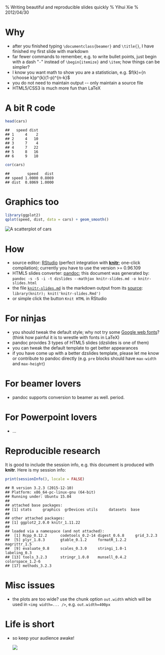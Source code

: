 % Writing beautiful and reproducible slides quickly
% Yihui Xie
% 2012/04/30



# Why

- after you finished typing `\documentclass{beamer}` and `\title{}`, I have finished my first slide with markdown
- far fewer commands to remember, e.g. to write bullet points, just begin with a dash "`-`" instead of `\begin{itemize}` and `\item`; how things can be simpler?
- I know you want math to show you are a statistician, e.g. $f(k)={n \choose k}p^{k}(1-p)^{n-k}$
- you do not need to maintain output -- only maintain a source file
- HTML5/CSS3 is much more fun than LaTeX

# A bit R code


```r
head(cars)
```

```
##   speed dist
## 1     4    2
## 2     4   10
## 3     7    4
## 4     7   22
## 5     8   16
## 6     9   10
```

```r
cor(cars)
```

```
##        speed   dist
## speed 1.0000 0.8069
## dist  0.8069 1.0000
```

# Graphics too


```r
library(ggplot2)
qplot(speed, dist, data = cars) + geom_smooth()
```

![A scatterplot of `cars`](http://db.yihui.name/knitr-examples/figure/009-slides-graphics-1.png) 

# How

- source editor: [RStudio](http://www.rstudio.org/) (perfect integration with [**knitr**](http://yihui.name/knitr/); one-click compilation); currently you have to use the version >= 0.96.109
- HTML5 slides converter: [pandoc](http://johnmacfarlane.net/pandoc/); this document was generated by: `pandoc -s -S -i -t dzslides --mathjax knitr-slides.md -o knitr-slides.html`
- the file [`knitr-slides.md`](https://github.com/yihui/knitr-examples/blob/master/009-slides.md) is the markdown output from its [source](https://github.com/yihui/knitr-examples/blob/master/009-slides.Rmd): `library(knitr); knit('knitr-slides.Rmd')`
- or simple click the button `Knit HTML` in RStudio

# For ninjas

- you should tweak the default style; why not try some [Google web fonts](http://www.google.com/webfonts)? (think how painful it is to wrestle with fonts in LaTeX)
- pandoc provides 3 types of HTML5 slides (dzslides is one of them)
- you can tweak the default template to get better appearances
- if you have come up with a better dzslides template, please let me know or contribute to pandoc directly (e.g. `pre` blocks should have `max-width` and `max-height`)

# For beamer lovers

- pandoc supports conversion to beamer as well. period.

# For Powerpoint lovers

- ...

# Reproducible research

It is good to include the session info, e.g. this document is produced with **knitr**. Here is my session info:


```r
print(sessionInfo(), locale = FALSE)
```

```
## R version 3.2.3 (2015-12-10)
## Platform: x86_64-pc-linux-gnu (64-bit)
## Running under: Ubuntu 15.04
## 
## attached base packages:
## [1] stats     graphics  grDevices utils     datasets  base     
## 
## other attached packages:
## [1] ggplot2_2.0.0 knitr_1.11.22
## 
## loaded via a namespace (and not attached):
##  [1] Rcpp_0.12.2      codetools_0.2-14 digest_0.6.8     grid_3.2.3      
##  [5] plyr_1.8.3       gtable_0.1.2     formatR_1.2.2    magrittr_1.5    
##  [9] evaluate_0.8     scales_0.3.0     stringi_1.0-1    labeling_0.3    
## [13] tools_3.2.3      stringr_1.0.0    munsell_0.4.2    colorspace_1.2-6
## [17] methods_3.2.3
```

# Misc issues

- the plots are too wide? use the chunk option `out.width` which will be used in `<img width=... />`, e.g. `out.width=400px`

# Life is short

- so keep your audience awake!

    ![](http://i.imgur.com/qBO9K.jpg)

